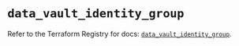 # `data_vault_identity_group`

Refer to the Terraform Registry for docs: [`data_vault_identity_group`](https://registry.terraform.io/providers/hashicorp/vault/3.24.0/docs/data-sources/identity_group).
